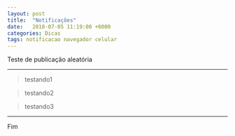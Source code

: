 ```yaml
---
layout: post
title:  "Notificações"
date:   2018-07-05 11:19:00 +0000
categories: Dicas
tags: notificacao navegador celular
---
```


Teste de publicação aleatória

---

> testando1

> testando2

> testando3

---

Fim
